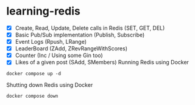 # learning-redis

- [x] Create, Read, Update, Delete calls in Redis (SET, GET, DEL)
- [x] Basic Pub/Sub implementation (Publish, Subscribe)
- [x] Event Logs (Rpush, LRange)
- [x] LeaderBoard (ZAdd, ZRevRangeWithScores)
- [x] Counter (Inc / Using some Gin too)
- [x] Likes of a given post (SAdd, SMembers)
Running Redis using Docker

```
docker compose up -d
```

Shutting down Redis using Docker

```
docker compose down
```